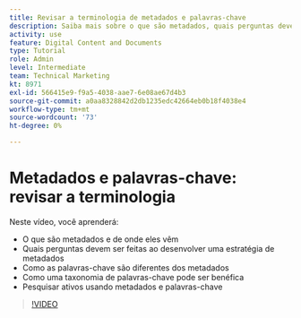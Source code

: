 ```yaml
---
title: Revisar a terminologia de metadados e palavras-chave
description: Saiba mais sobre o que são metadados, quais perguntas devem ser feitas ao desenvolver uma estratégia de metadados e mais em [!UICONTROL Workfront DAM].
activity: use
feature: Digital Content and Documents
type: Tutorial
role: Admin
level: Intermediate
team: Technical Marketing
kt: 8971
exl-id: 566415e9-f9a5-4038-aae7-6e08ae67d4b3
source-git-commit: a0aa8328842d2db1235edc42664eb0b18f4038e4
workflow-type: tm+mt
source-wordcount: '73'
ht-degree: 0%

---
```


# Metadados e palavras-chave: revisar a terminologia

Neste vídeo, você aprenderá:

* O que são metadados e de onde eles vêm
* Quais perguntas devem ser feitas ao desenvolver uma estratégia de metadados
* Como as palavras-chave são diferentes dos metadados
* Como uma taxonomia de palavras-chave pode ser benéfica
* Pesquisar ativos usando metadados e palavras-chave

>[!VIDEO](https://video.tv.adobe.com/v/335234/?quality=12)
